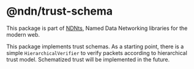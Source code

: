 # @ndn/trust-schema

This package is part of [NDNts](https://yoursunny.com/p/NDNts/), Named Data Networking libraries for the modern web.

This package implements trust schemas.
As a starting point, there is a simple `HierarchicalVerifier` to verify packets according to hierarchical trust model.
Schematized trust will be implemented in the future.
